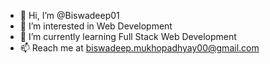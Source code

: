 - 👋 Hi, I’m @Biswadeep01
- 👀 I’m interested in Web Development
- 🌱 I’m currently learning Full Stack Web Development
- 📫 Reach me at biswadeep.mukhopadhyay00@gmail.com 
